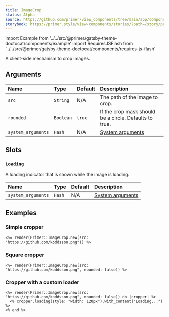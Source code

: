 ```yaml
---
title: ImageCrop
status: Alpha
source: https://github.com/primer/view_components/tree/main/app/components/primer/image_crop.rb
storybook: https://primer.style/view-components/stories/?path=/story/primer-image-crop-component
---
```


import Example from '../../src/@primer/gatsby-theme-doctocat/components/example'
import RequiresJSFlash from '../../src/@primer/gatsby-theme-doctocat/components/requires-js-flash'

<RequiresJSFlash />

<!-- Warning: AUTO-GENERATED file, do not edit. Add code comments to your Ruby instead <3 -->

A client-side mechanism to crop images.

## Arguments

| Name | Type | Default | Description |
| :- | :- | :- | :- |
| `src` | `String` | N/A | The path of the image to crop. |
| `rounded` | `Boolean` | `true` | If the crop mask should be a circle. Defaults to true. |
| `system_arguments` | `Hash` | N/A | [System arguments](/system-arguments) |

## Slots

### `Loading`

A loading indicator that is shown while the image is loading.

| Name | Type | Default | Description |
| :- | :- | :- | :- |
| `system_arguments` | `Hash` | N/A | [System arguments](/system-arguments) |

## Examples

### Simple cropper

<Example src="<image-crop src='https://github.com/koddsson.png' rounded='' data-view-component=''>    <svg data-loading-slot='' style='box-sizing: content-box; color: var(--color-icon-primary);' viewBox='0 0 16 16' fill='none' data-view-component='' width='64' height='64' class='flex-1 anim-rotate'>  <circle cx='8' cy='8' r='7' stroke='currentColor' stroke-opacity='0.25' stroke-width='2' vector-effect='non-scaling-stroke' />  <path d='M15 8a7.002 7.002 0 00-7-7' stroke='currentColor' stroke-width='2' stroke-linecap='round' vector-effect='non-scaling-stroke' /></svg>  <input type='hidden' data-image-crop-input='x' name='cropped_x'>  <input type='hidden' data-image-crop-input='y' name='cropped_y'>  <input type='hidden' data-image-crop-input='width' name='cropped_width'>  <input type='hidden' data-image-crop-input='height' name='cropped_height'></image-crop>" />

```erb
<%= render(Primer::ImageCrop.new(src: "https://github.com/koddsson.png")) %>
```

### Square cropper

<Example src="<image-crop src='https://github.com/koddsson.png' data-view-component=''>    <svg data-loading-slot='' style='box-sizing: content-box; color: var(--color-icon-primary);' viewBox='0 0 16 16' fill='none' data-view-component='' width='64' height='64' class='flex-1 anim-rotate'>  <circle cx='8' cy='8' r='7' stroke='currentColor' stroke-opacity='0.25' stroke-width='2' vector-effect='non-scaling-stroke' />  <path d='M15 8a7.002 7.002 0 00-7-7' stroke='currentColor' stroke-width='2' stroke-linecap='round' vector-effect='non-scaling-stroke' /></svg>  <input type='hidden' data-image-crop-input='x' name='cropped_x'>  <input type='hidden' data-image-crop-input='y' name='cropped_y'>  <input type='hidden' data-image-crop-input='width' name='cropped_width'>  <input type='hidden' data-image-crop-input='height' name='cropped_height'></image-crop>" />

```erb
<%= render(Primer::ImageCrop.new(src: "https://github.com/koddsson.png", rounded: false)) %>
```

### Cropper with a custom loader

<Example src="<image-crop src='https://github.com/koddsson.png' data-view-component=''>    <div style='width: 120px' data-loading-slot='' data-view-component=''>Loading...</div>  <input type='hidden' data-image-crop-input='x' name='cropped_x'>  <input type='hidden' data-image-crop-input='y' name='cropped_y'>  <input type='hidden' data-image-crop-input='width' name='cropped_width'>  <input type='hidden' data-image-crop-input='height' name='cropped_height'></image-crop>" />

```erb
<%= render(Primer::ImageCrop.new(src: "https://github.com/koddsson.png", rounded: false)) do |cropper| %>
  <% cropper.loading(style: "width: 120px").with_content("Loading...") %>
<% end %>
```
